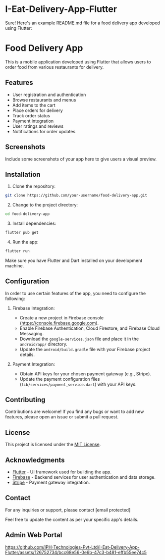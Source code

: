 # I-Eat-Delivery-App-Flutter

Sure! Here's an example README.md file for a food delivery app developed using Flutter:

# Food Delivery App

This is a mobile application developed using Flutter that allows users to order food from various restaurants for delivery.

## Features

- User registration and authentication
- Browse restaurants and menus
- Add items to the cart
- Place orders for delivery
- Track order status
- Payment integration
- User ratings and reviews
- Notifications for order updates

## Screenshots

Include some screenshots of your app here to give users a visual preview.

## Installation

1. Clone the repository:

```bash
git clone https://github.com/your-username/food-delivery-app.git
```

2. Change to the project directory:

```bash
cd food-delivery-app
```

3. Install dependencies:

```bash
flutter pub get
```

4. Run the app:

```bash
flutter run
```

Make sure you have Flutter and Dart installed on your development machine.

## Configuration

In order to use certain features of the app, you need to configure the following:

1. Firebase Integration:
   - Create a new project in Firebase console (https://console.firebase.google.com).
   - Enable Firebase Authentication, Cloud Firestore, and Firebase Cloud Messaging.
   - Download the `google-services.json` file and place it in the `android/app/` directory.
   - Update the `android/build.gradle` file with your Firebase project details.

2. Payment Integration:
   - Obtain API keys for your chosen payment gateway (e.g., Stripe).
   - Update the payment configuration files (`lib/services/payment_service.dart`) with your API keys.

## Contributing

Contributions are welcome! If you find any bugs or want to add new features, please open an issue or submit a pull request.

## License

This project is licensed under the [MIT License](LICENSE).

## Acknowledgments

- [Flutter](https://flutter.dev/) - UI framework used for building the app.
- [Firebase](https://firebase.google.com/) - Backend services for user authentication and data storage.
- [Stripe](https://stripe.com/) - Payment gateway integration.

## Contact

For any inquiries or support, please contact [email protected]

Feel free to update the content as per your specific app's details.
## Admin Web Portal
https://github.com/IPH-Technologies-Pvt-Ltd/I-Eat-Delivery-App-Flutter/assets/126752734/bcc68e56-0e6b-47c3-b481-effb55ee74c5

